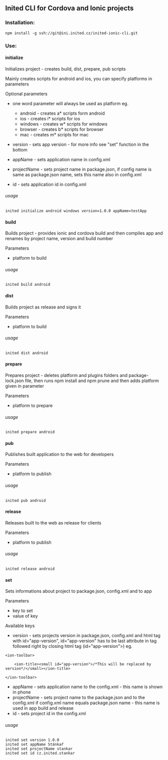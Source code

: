 ## Inited CLI for Cordova and Ionic projects

### Installation:

```
npm install -g ssh://git@ini.inited.cz/inited-ionic-cli.git
```

### Use:

#### initialize
Initializes project - creates build, dist, prepare, pub scripts

Mainly creates scripts for android and ios, you can specify platforms in parameters

Optional parameters

* one word parameter will always be used as platform eg.
  * android - creates a* scripts form android
  * ios - creates i* scripts for ios
  * windows - creates w* scripts for windows
  * browser - creates b* scripts for browser
  * mac - creates m* scripts for mac



* version - sets app version - for more info see "set" function in the bottom
* appName - sets application name in config.xml
* projectName - sets project name in package.json, if config name is same as package.json name, sets this name also in config.xml
* id - sets application id in config.xml

###### usage
```
inited initialize android windows version=1.0.0 appName=testApp
```

#### build
Builds project - provides ionic and cordova build and then compiles app and renames by project name, version and build number

Parameters

* platform to build

###### usage
```
inited build android
```

#### dist
Builds project as release and signs it

Parameters

* platform to build

###### usage
```
inited dist android
```

#### prepare
Prepares project - deletes platform and plugins folders and package-lock.json file, then runs npm install and npm prune and then adds platform given in parameter

Parameters

* platform to prepare

###### usage
```
inited prepare android
```

#### pub
Publishes built application to the web for developers

Parameters

* platform to publish

###### usage
```
inited pub android
```

#### release
Releases built to the web as release for clients

Parameters

* platform to publish

###### usage
```
inited release android
```

#### set
Sets informations about project to package.json, config.xml and to app

Parameters

* key to set
* value of key

Available keys

* version - sets projects version in package.json, config.xml and html tag with id="app-version", id="app-version" has to be last attribute in tag followed right by closing html tag (id="app-version">) eg.

```
<ion-toolbar>

    <ion-title><small id="app-version">/*This will be replaced by version*/</small></ion-title>
    
</ion-toolbar>
```

* appName - sets application name to the config.xml - this name is shown in phone
* projectName - sets project name to the package.json and to the config.xml if config.xml name equals package.json name - this name is used in app build and release
* id - sets project id in the config.xml

###### usage
```
inited set version 1.0.0
inited set appName Stánkař
inited set projectName stankar
inited set id cz.inited.stankar
```
